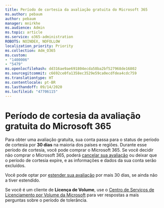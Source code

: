 ```yaml
---
title: Período de cortesia da avaliação gratuita do Microsoft 365
ms.author: pebaum
author: pebaum
manager: mnirkhe
ms.audience: Admin
ms.topic: article
ms.service: o365-administration
ROBOTS: NOINDEX, NOFOLLOW
localization_priority: Priority
ms.collection: Adm_O365
ms.custom:
- "1400006"
- "5479"
ms.openlocfilehash: dd316ae9ae691804ecda58ba2bf527968de16802
ms.sourcegitcommit: c6692ce0fa1358ec3529e59ca0ecdfdea4cdc759
ms.translationtype: HT
ms.contentlocale: pt-BR
ms.lasthandoff: 09/14/2020
ms.locfileid: "47706115"
---
```

# <a name="grace-period-for-microsoft-365-free-trial"></a>Período de cortesia da avaliação gratuita do Microsoft 365

Para obter uma avaliação gratuita, sua conta passa para o status de período de cortesia por **30 dias** na maioria dos países e regiões. Durante esse período de cortesia, você pode comprar o Microsoft 365. Se você decidir não comprar o Microsoft 365, poderá [cancelar sua avaliação](https://docs.microsoft.com/microsoft-365/commerce/subscriptions/cancel-your-subscription?view=o365-worldwide) ou deixar que o período de cortesia expire, e as informações e dados da sua conta serão excluídos.

Você pode optar por [estender sua avaliação](https://docs.microsoft.com/microsoft-365/commerce/extend-your-trial) por mais 30 dias, se ainda não a tiver estendido.

Se você é um cliente de **Licença de Volume**, use o [Centro de Serviços de Licenciamento por Volume da Microsoft](https://support.microsoft.com/help/4471406/how-to-contact-the-microsoft-volume-licensing-service-center) para ver respostas a mais perguntas sobre o período de tolerância.
